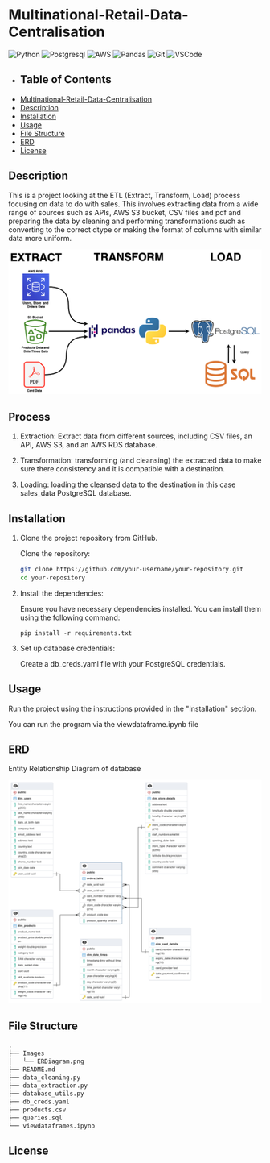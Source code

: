 # Multinational-Retail-Data-Centralisation

![Python](https://img.shields.io/badge/Python-FFD43B?style=for-the-badge&logo=python&logoColor=blue) ![Postgresql](https://img.shields.io/badge/PostgreSQL-316192?style=for-the-badge&logo=postgresql&logoColor=white) ![AWS](https://img.shields.io/badge/Amazon_AWS-FF9900?style=for-the-badge&logo=amazonaws&logoColor=white) ![Pandas](https://img.shields.io/badge/pandas-%23150458.svg?style=for-the-badge&logo=pandas&logoColor=white)  ![Git](https://img.shields.io/badge/GIT-E44C30?style=for-the-badge&logo=git&logoColor=white) ![VSCode](	https://img.shields.io/badge/VSCode-0078D4?style=for-the-badge&logo=visual%20studio%20code&logoColor=white)</div>

- ## Table of Contents
- [Multinational-Retail-Data-Centralisation](#multinational-retail-data-centralisation)
- [Description](#description)
- [Installation](#installation)
- [Usage](#usage)
- [File Structure](#file-structure)
- [ERD](#erd)
- [License](#license)

## Description
This is a project looking at the ETL (Extract, Transform, Load) process focusing on data to do with sales. This involves extracting data from a wide range of sources such as APIs, AWS S3 bucket, CSV files and pdf and preparing the data by cleaning and performing transformations such as converting to the correct dtype or making the format of columns with similar data more uniform.

![Overview of Project](Images/MRDC-GRAPH.png)

## Process

1. Extraction: Extract data from different sources, including CSV files, an API, AWS S3, and an AWS RDS database.

2. Transformation: transforming (and cleansing) the extracted data to make sure there consistency and it is compatible with a destination.

3. Loading: loading the cleansed data to the destination in this case sales_data PostgreSQL database.

## Installation
1. Clone the project repository from GitHub.

   Clone the repository:

   ``` bash
   git clone https://github.com/your-username/your-repository.git
   cd your-repository

   ```
1. Install the dependencies:

   Ensure you have necessary dependencies installed. You can install them using the following command:

   ```
   pip install -r requirements.txt

   ```
1. Set up database credentials:

   Create a db_creds.yaml file with your PostgreSQL credentials.
## Usage
Run the project using the instructions provided in the "Installation" section.

You can run the program via the viewdataframe.ipynb file
## ERD

Entity Relationship Diagram of database<br>

![Entity Relationship Diagram of Database](Images/ERDiagram.png)

## File Structure
    .
    ├── Images
    │   └── ERDiagram.png
    ├── README.md
    ├── data_cleaning.py
    ├── data_extraction.py
    ├── database_utils.py
    ├── db_creds.yaml
    ├── products.csv
    ├── queries.sql
    └── viewdataframes.ipynb

## License

